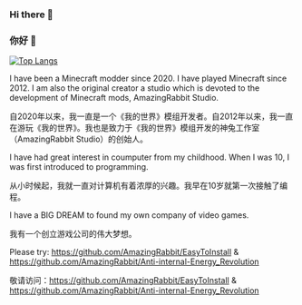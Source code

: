 ### Hi there 👋

### 你好 👋

[![Top Langs](https://github-readme-stats.vercel.app/api/top-langs/?username=ARMrAmzing&layout=compact&locale=cn&theme=vue)](https://github.com/anuraghazra/github-readme-stats)

I have been a Minecraft modder since 2020. I have played Minecraft since 2012. I am also the original creator a studio which is devoted to the development of Minecraft mods, AmazingRabbit Studio.

自2020年以来，我一直是一个《我的世界》模组开发者。自2012年以来，我一直在游玩《我的世界》。我也是致力于《我的世界》模组开发的神兔工作室（AmazingRabbit Studio）的创始人。

I have had great interest in coumputer from my childhood. When I was 10, I was first introduced to programming.

从小时候起，我就一直对计算机有着浓厚的兴趣。我早在10岁就第一次接触了编程。

I have a BIG DREAM to found my own company of video games.

我有一个创立游戏公司的伟大梦想。

Please try: https://github.com/AmazingRabbit/EasyToInstall & https://github.com/AmazingRabbit/Anti-internal-Energy_Revolution

敬请访问：https://github.com/AmazingRabbit/EasyToInstall & https://github.com/AmazingRabbit/Anti-internal-Energy_Revolution
